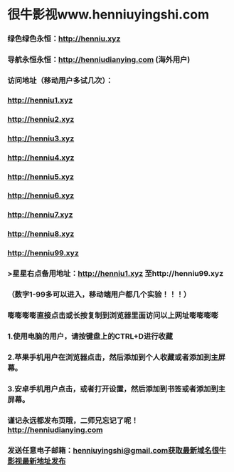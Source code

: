 # 很牛影视www.henniuyingshi.com


### 绿色绿色永恒：http://henniu.xyz



### 导航永恒永恒：http://henniudianying.com (海外用户)



### 访问地址（移动用户多试几次）：


###  http://henniu1.xyz
###  http://henniu2.xyz
###  http://henniu3.xyz
###  http://henniu4.xyz
###  http://henniu5.xyz
###  http://henniu6.xyz
###  http://henniu7.xyz
###  http://henniu8.xyz
###  http://henniu99.xyz


###  >星星右点备用地址：http://henniu1.xyz 至http://henniu99.xyz


### （数字1-99多可以进入，移动端用户都几个实验！！！）

### 嘭嘭嘭嘭直接点击或长按复制到浏览器里面访问以上网址嘭嘭嘭嘭

###  1.使用电脑的用户，请按键盘上的CTRL+D进行收藏

###  2.苹果手机用户在浏览器点击，然后添加到个人收藏或者添加到主屏幕。

###  3.安卓手机用户点击，或者打开设置，然后添加到书签或者添加到主屏幕。

### 谨记永远都发布页哦，二师兄忘记了呢！http://henniudianying.com

### 发送任意电子邮箱：henniuyingshi@gmail.com获取最新域名很牛影视最新地址发布
